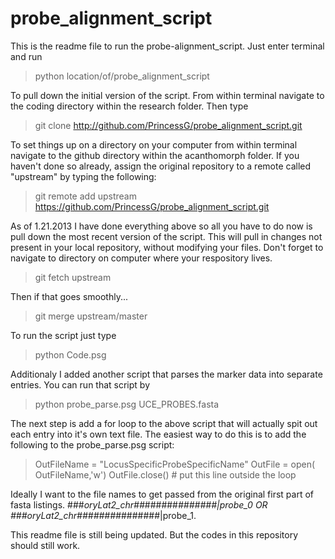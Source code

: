 probe_alignment_script
======================
This is the readme file to run the probe-alignment_script. Just enter terminal and run

>python location/of/probe_alignment_script

To pull down the initial version of the script. From within terminal navigate to the coding directory within the research folder. Then type

>git clone http://github.com/PrincessG/probe_alignment_script.git

To set things up on a directory on your computer from within terminal navigate to the github directory within the acanthomorph folder. If you haven't done so already, assign the original repository to a remote called "upstream" by typing the following:

>git remote add upstream https://github.com/PrincessG/probe_alignment_script.git

As of 1.21.2013 I have done everything above so all you have to do now is pull down the most recent version of the script. This will pull in changes not present in your local repository, without modifying your files. Don't forget to navigate to directory on computer where your respository lives.
 
>git fetch upstream

Then if that goes smoothly...
>git merge upstream/master

To run the script just type
> python Code.psg 

Additionaly I added another script that parses the marker data into separate entries. You can run that script by 
>python probe_parse.psg UCE_PROBES.fasta

The next step is add a for loop to the above script that will actually spit out each entry into it's own text file. The easiest way to do this is to add the following to the probe_parse.psg script:

>OutFileName = "LocusSpecificProbeSpecificName"
>OutFile = open( OutFileName,'w')
>OutFile.close() # put this line outside the loop

Ideally I want to the file names to get passed from the original first part of fasta listings. ###_oryLat2_chr##_######_#######|probe_0 OR ###_oryLat2_chr##_######_#######|probe_1. 

This readme file is still being updated. But the codes in this repository should still work. 
